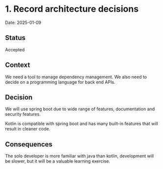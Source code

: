 # 1. Record architecture decisions

Date: 2025-01-09

## Status

Accepted

## Context

We need a tool to manage dependency management. We also need to decide on a programming language for back end APIs. 

## Decision

We will use spring boot due to wide range of features, documentation and security features.

Kotlin is compatible with spring boot and has many built-in features that will result in cleaner code. 

## Consequences

The solo developer is more familiar with java than kotlin, development will be slower, but it will be a valuable learning exercise.
